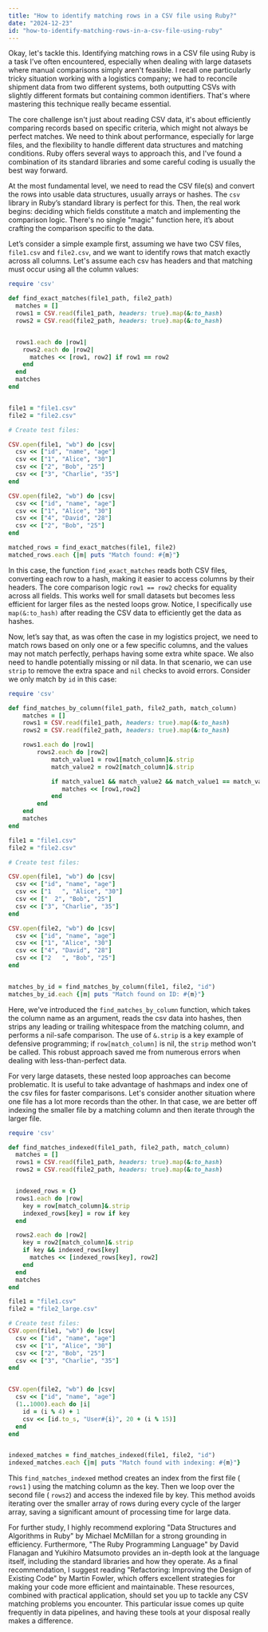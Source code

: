 ```yaml
---
title: "How to identify matching rows in a CSV file using Ruby?"
date: "2024-12-23"
id: "how-to-identify-matching-rows-in-a-csv-file-using-ruby"
---
```


Okay, let's tackle this. Identifying matching rows in a CSV file using Ruby is a task I’ve often encountered, especially when dealing with large datasets where manual comparisons simply aren't feasible. I recall one particularly tricky situation working with a logistics company; we had to reconcile shipment data from two different systems, both outputting CSVs with slightly different formats but containing common identifiers. That's where mastering this technique really became essential.

The core challenge isn't just about reading CSV data, it's about efficiently comparing records based on specific criteria, which might not always be perfect matches. We need to think about performance, especially for large files, and the flexibility to handle different data structures and matching conditions. Ruby offers several ways to approach this, and I've found a combination of its standard libraries and some careful coding is usually the best way forward.

At the most fundamental level, we need to read the CSV file(s) and convert the rows into usable data structures, usually arrays or hashes. The `csv` library in Ruby’s standard library is perfect for this. Then, the real work begins: deciding which fields constitute a match and implementing the comparison logic. There's no single "magic" function here, it’s about crafting the comparison specific to the data.

Let’s consider a simple example first, assuming we have two CSV files, `file1.csv` and `file2.csv`, and we want to identify rows that match exactly across all columns. Let's assume each csv has headers and that matching must occur using all the column values:

```ruby
require 'csv'

def find_exact_matches(file1_path, file2_path)
  matches = []
  rows1 = CSV.read(file1_path, headers: true).map(&:to_hash)
  rows2 = CSV.read(file2_path, headers: true).map(&:to_hash)


  rows1.each do |row1|
    rows2.each do |row2|
      matches << [row1, row2] if row1 == row2
    end
  end
  matches
end


file1 = "file1.csv"
file2 = "file2.csv"

# Create test files:

CSV.open(file1, "wb") do |csv|
  csv << ["id", "name", "age"]
  csv << ["1", "Alice", "30"]
  csv << ["2", "Bob", "25"]
  csv << ["3", "Charlie", "35"]
end

CSV.open(file2, "wb") do |csv|
  csv << ["id", "name", "age"]
  csv << ["1", "Alice", "30"]
  csv << ["4", "David", "28"]
  csv << ["2", "Bob", "25"]
end

matched_rows = find_exact_matches(file1, file2)
matched_rows.each {|m| puts "Match found: #{m}"}
```

In this case, the function `find_exact_matches` reads both CSV files, converting each row to a hash, making it easier to access columns by their headers. The core comparison logic `row1 == row2` checks for equality across all fields. This works well for small datasets but becomes less efficient for larger files as the nested loops grow. Notice, I specifically use `map(&:to_hash)` after reading the CSV data to efficiently get the data as hashes.

Now, let’s say that, as was often the case in my logistics project, we need to match rows based on only one or a few specific columns, and the values may not match perfectly, perhaps having some extra white space. We also need to handle potentially missing or nil data. In that scenario, we can use `strip` to remove the extra space and `nil` checks to avoid errors. Consider we only match by `id` in this case:

```ruby
require 'csv'

def find_matches_by_column(file1_path, file2_path, match_column)
    matches = []
    rows1 = CSV.read(file1_path, headers: true).map(&:to_hash)
    rows2 = CSV.read(file2_path, headers: true).map(&:to_hash)

    rows1.each do |row1|
        rows2.each do |row2|
            match_value1 = row1[match_column]&.strip
            match_value2 = row2[match_column]&.strip

            if match_value1 && match_value2 && match_value1 == match_value2
               matches << [row1,row2]
            end
        end
    end
    matches
end

file1 = "file1.csv"
file2 = "file2.csv"

# Create test files:

CSV.open(file1, "wb") do |csv|
  csv << ["id", "name", "age"]
  csv << ["1   ", "Alice", "30"]
  csv << ["  2", "Bob", "25"]
  csv << ["3", "Charlie", "35"]
end

CSV.open(file2, "wb") do |csv|
  csv << ["id", "name", "age"]
  csv << ["1", "Alice", "30"]
  csv << ["4", "David", "28"]
  csv << ["2   ", "Bob", "25"]
end


matches_by_id = find_matches_by_column(file1, file2, "id")
matches_by_id.each {|m| puts "Match found on ID: #{m}"}

```

Here, we've introduced the `find_matches_by_column` function, which takes the column name as an argument, reads the csv data into hashes, then strips any leading or trailing whitespace from the matching column, and performs a nil-safe comparison. The use of `&.strip` is a key example of defensive programming; if `row[match_column]` is nil, the `strip` method won't be called. This robust approach saved me from numerous errors when dealing with less-than-perfect data.

For very large datasets, these nested loop approaches can become problematic. It is useful to take advantage of hashmaps and index one of the csv files for faster comparisons. Let's consider another situation where one file has a lot more records than the other. In that case, we are better off indexing the smaller file by a matching column and then iterate through the larger file.

```ruby
require 'csv'

def find_matches_indexed(file1_path, file2_path, match_column)
  matches = []
  rows1 = CSV.read(file1_path, headers: true).map(&:to_hash)
  rows2 = CSV.read(file2_path, headers: true).map(&:to_hash)


  indexed_rows = {}
  rows1.each do |row|
    key = row[match_column]&.strip
    indexed_rows[key] = row if key
  end

  rows2.each do |row2|
    key = row2[match_column]&.strip
    if key && indexed_rows[key]
      matches << [indexed_rows[key], row2]
    end
  end
  matches
end

file1 = "file1.csv"
file2 = "file2_large.csv"

# Create test files:
CSV.open(file1, "wb") do |csv|
  csv << ["id", "name", "age"]
  csv << ["1", "Alice", "30"]
  csv << ["2", "Bob", "25"]
  csv << ["3", "Charlie", "35"]
end


CSV.open(file2, "wb") do |csv|
  csv << ["id", "name", "age"]
  (1..1000).each do |i|
    id = (i % 4) + 1
    csv << [id.to_s, "User#{i}", 20 + (i % 15)]
  end
end


indexed_matches = find_matches_indexed(file1, file2, "id")
indexed_matches.each {|m| puts "Match found with indexing: #{m}"}
```

This `find_matches_indexed` method creates an index from the first file ( `rows1` ) using the matching column as the key. Then we loop over the second file ( `rows2`) and access the indexed file by key. This method avoids iterating over the smaller array of rows during every cycle of the larger array, saving a significant amount of processing time for large data.

For further study, I highly recommend exploring "Data Structures and Algorithms in Ruby" by Michael McMillan for a strong grounding in efficiency. Furthermore, "The Ruby Programming Language" by David Flanagan and Yukihiro Matsumoto provides an in-depth look at the language itself, including the standard libraries and how they operate. As a final recommendation, I suggest reading "Refactoring: Improving the Design of Existing Code" by Martin Fowler, which offers excellent strategies for making your code more efficient and maintainable. These resources, combined with practical application, should set you up to tackle any CSV matching problems you encounter. This particular issue comes up quite frequently in data pipelines, and having these tools at your disposal really makes a difference.
